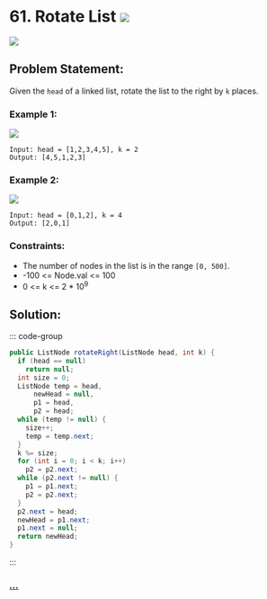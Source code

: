 # 61. Rotate List [![][share]](https://leetcode.com/problems/rotate-list/)

![][medium]

## Problem Statement:

Given the `head` of a linked list, rotate the list to the right by `k` places.

### Example 1:

![](https://assets.leetcode.com/uploads/2020/11/13/rotate1.jpg)
```
Input: head = [1,2,3,4,5], k = 2
Output: [4,5,1,2,3]
```
### Example 2:

![](https://assets.leetcode.com/uploads/2020/11/13/roate2.jpg)
```
Input: head = [0,1,2], k = 4
Output: [2,0,1]
```
### Constraints:

- The number of nodes in the list is in the range `[0, 500]`.
- -100 <= Node.val <= 100
- 0 <= k <= 2 \* 10<sup>9</sup>

## Solution:

::: code-group

```java
public ListNode rotateRight(ListNode head, int k) {
  if (head == null)
    return null;
  int size = 0;
  ListNode temp = head,
      newHead = null,
      p1 = head,
      p2 = head;
  while (temp != null) {
    size++;
    temp = temp.next;
  }
  k %= size;
  for (int i = 0; i < k; i++)
    p2 = p2.next;
  while (p2.next != null) {
    p1 = p1.next;
    p2 = p2.next;
  }
  p2.next = head;
  newHead = p1.next;
  p1.next = null;
  return newHead;
}
```

:::

### [_..._](#)

```

```

<!----------------------------------{ link }--------------------------------->

[share]: https://img.icons8.com/external-anggara-blue-anggara-putra/20/000000/external-share-user-interface-basic-anggara-blue-anggara-putra-2.png
[easy]: https://img.shields.io/badge/Difficulty-Easy-bright.svg
[medium]: https://img.shields.io/badge/Difficulty-Medium-yellow.svg
[hard]: https://img.shields.io/badge/Difficulty-Hard-red.svg
